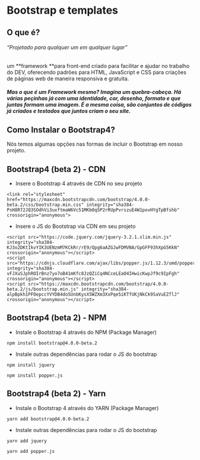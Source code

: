 # Bootstrap e templates

## O que é?

###### _“Projetado para qualquer um em qualquer lugar”_

um **framework **para front-end criado para facilitar e ajudar no trabalho do DEV, oferecendo padrões para HTML, JavaScript e CSS para criações de páginas web de maneira responsiva e gratuita.

##### Mas o que é um Framework mesmo? Imagina um quebra-cabeça. Há várias peçinhas já com uma identidade, cor, desenho, formato e que juntas formam uma imagem. É a mesma coisa, são conjuntos de códigos já criados e testados que juntos criam o seu site.

## Como Instalar o Bootstrap4?

Nós temos algumas opções nas formas de incluir o Bootstrap em nosso projeto.

## Bootstrap4 \(beta 2\) - CDN

* Insere o Bootstrap 4 através de CDN no seu projeto

`<link rel="stylesheet" href="https://maxcdn.bootstrapcdn.com/bootstrap/4.0.0-beta.2/css/bootstrap.min.css" integrity="sha384-PsH8R72JQ3SOdhVi3uxftmaW6Vc51MKb0q5P2rRUpPvrszuE4W1povHYgTpBfshb" crossorigin="anonymous">`

* Insere o JS do Bootstrap via CDN em seu projeto

```
<script src="https://code.jquery.com/jquery-3.2.1.slim.min.js" integrity="sha384-KJ3o2DKtIkvYIK3UENzmM7KCkRr/rE9/Qpg6aAZGJwFDMVNA/GpGFF93hXpG5KkN" crossorigin="anonymous"></script>
<script src="https://cdnjs.cloudflare.com/ajax/libs/popper.js/1.12.3/umd/popper.min.js" integrity="sha384-vFJXuSJphROIrBnz7yo7oB41mKfc8JzQZiCq4NCceLEaO4IHwicKwpJf9c9IpFgh" crossorigin="anonymous"></script>
<script src="https://maxcdn.bootstrapcdn.com/bootstrap/4.0.0-beta.2/js/bootstrap.min.js" integrity="sha384-alpBpkh1PFOepccYVYDB4do5UnbKysX5WZXm3XxPqe5iKTfUKjNkCk9SaVuEZflJ" crossorigin="anonymous"></script>
```

## Bootstrap4 \(beta 2\) - NPM

* Instale o Bootstrap 4 através do NPM \(Package Manager\)

```
npm install bootstrap@4.0.0-beta.2
```

* Instale outras dependências para rodar o JS do bootstrap

```
npm install jquery

npm install popper.js
```
## Bootstrap4 \(beta 2\) - Yarn

* Instale o Bootstrap 4 através do YARN \(Package Manager\)

```
yarn add bootstrap@4.0.0-beta.2
```

* Instale outras dependências para rodar o JS do bootstrap

```
yarn add jquery

yarn add popper.js
```






